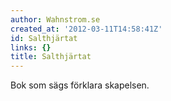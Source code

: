 ```yaml
---
author: Wahnstrom.se
created_at: '2012-03-11T14:58:41Z'
id: Salthjärtat
links: {}
title: Salthjärtat
---
```


Bok som sägs förklara skapelsen.